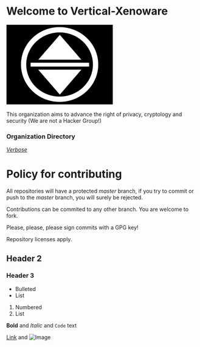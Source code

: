 # Welcome to Vertical-Xenoware
<img src="VX.png" alt="VX" width="280"/>

This organization aims to advance the right of privacy, cryptology and security
(We are not a Hacker Group!)

### Organization Directory
[_Verbose_]( https://vertical-xenoware.github.io/Verbose/)




# Policy for contributing
All repositories will have a protected _master_ branch, 
if you try to commit or push to the _master_ branch, you
will surely be rejected.

Contributions can be commited to any other branch.
You are welcome to fork.

Please, please, please sign commits with a GPG key!

Repository licenses apply.

## Header 2
### Header 3

- Bulleted
- List

1. Numbered
2. List

**Bold** and _Italic_ and `Code` text

[Link](url) and ![Image](src)
```

